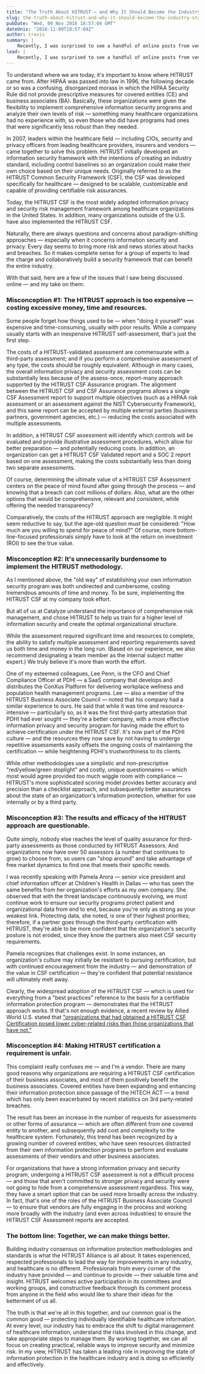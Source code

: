 ```yaml
---
title: "The Truth About HITRUST — and Why It Should Become the Industry Standard"
slug: the-truth-about-hitrust-and-why-it-should-become-the-industry-standard
pubDate: "Wed, 09 Nov 2016 18:57:04 GMT"
dateUnix: "2016-11-09T18:57:04Z"
author: travis
summary: |
    Recently, I was surprised to see a handful of online posts from vendors and consultants about HITRUST, voicing opinions that don't quite match up with my understanding and experiences. The questions raised and inaccurate claims made showed me that there's still a lot of misinformation and misunderstanding about HITRUST.
lead: |
    Recently, I was surprised to see a handful of online posts from vendors and consultants about HITRUST, voicing opinions that don't quite match up with my understanding and experiences. The questions raised and inaccurate claims made showed me that there's still a lot of misinformation and misunderstanding about HITRUST. As a longtime user and supporter — as well as a member of the HITRUST Business Associate Council — I feel it incumbent on me to help address these misconceptions and provide some clarifying facts and information.
---
```


To understand where we are today, it's important to know where HITRUST came from. After HIPAA was passed into law in 1996, the following decade or so was a confusing, disorganized morass in which the HIPAA Security Rule did not provide prescriptive measures for covered entities (CE) and business associates (BA). Basically, these organizations were given the flexibility to implement comprehensive information security programs and analyze their own levels of risk — something many healthcare organizations had no experience with, so even those who did have programs had ones that were significantly less robust than they needed.

In 2007, leaders within the healthcare field — including CIOs, security and privacy officers from leading healthcare providers, insurers and vendors — came together to solve this problem. HITRUST initially developed an information security framework with the intentions of creating an industry standard, including control baselines so an organization could make their own choice based on their unique needs. Originally referred to as the HITRUST Common Security Framework (CSF), the CSF was developed specifically for healthcare — designed to be scalable, customizable and capable of providing certifiable risk assurances.

Today, the HITRUST CSF is the most widely adopted information privacy and security risk management framework among healthcare organizations in the United States. In addition, many organizations outside of the U.S. have also implemented the HITRUST CSF.

Naturally, there are always questions and concerns about paradigm-shifting approaches — especially when it concerns information security and privacy. Every day seems to bring more risk and news stories about hacks and breaches. So it makes complete sense for a group of experts to lead the charge and collaboratively build a security framework that can benefit the entire industry. 

With that said, here are a few of the issues that I saw being discussed online — and my take on them:

### Misconception #1: The HITRUST approach is too expensive — costing excessive money, time and resources.

Some people forget how things used to be — when "doing it yourself" was expensive and time-consuming, usually with poor results. While a company usually starts with an inexpensive HITRUST self-assessment, that's just the first step. 

The costs of a HITRUST-validated assessment are commensurate with a third-party assessment; and if you perform a comprehensive assessment of any type, the costs should be roughly equivalent. Although in many cases, the overall information privacy and security assessment costs can be substantially less because of the assess-once, report-many approach supported by the HITRUST CSF Assurance program. The alignment between the HITRUST CSF and CSF Assurance programs allows a single CSF Assessment report to support multiple objectives (such as a HIPAA risk assessment or an assessment against the NIST Cybersecurity Framework), and this same report can be accepted by multiple external parties (business partners, government agencies, etc.) — reducing the costs associated with multiple assessments. 

In addition, a HITRUST CSF assessment will identify which controls will be evaluated and provide illustrative assessment procedures, which allow for better preparation — and potentially reducing costs. In addition, an organization can get a HITRUST CSF Validated report and a SOC 2 report based on one assessment, making the costs substantially less than doing two separate assessments.

Of course, determining the ultimate value of a HITRUST CSF Assessment centers on the peace of mind found after going through the process — and knowing that a breach can cost millions of dollars. Also, what are the other options that would be comprehensive, relevant and consistent, while offering the needed transparency?  

Comparatively, the costs of the HITRUST approach are negligible. It might seem reductive to say, but the age-old question must be considered: "How much are you willing to spend for peace of mind?" Of course, more bottom-line-focused professionals simply have to look at the return on investment (ROI) to see the true value.

### Misconception #2: It's unnecessarily burdensome to implement the HITRUST methodology.

As I mentioned above, the "old way" of establishing your own information security program was both undirected and cumbersome, costing tremendous amounts of time and money. To be sure, implementing the HITRUST CSF at my company took effort. 

But all of us at Catalyze understand the importance of comprehensive risk management, and chose HITRUST to help us train for a higher level of information security and create the optimal organizational structure. 

While the assessment required significant time and resources to complete, the ability to satisfy multiple assessment and reporting requirements saved us both time and money in the long run. (Based on our experience, we also recommend designating a team member as the internal subject matter expert.) We truly believe it's more than worth the effort.

One of my esteemed colleagues, Lee Penn, is the CFO and Chief Compliance Officer at PDHI —  a SaaS company that develops and distributes the ConXus Platform for delivering workplace wellness and population health management programs. Lee — also a member of the HITRUST Business Associate Council — noted that his company had a similar experience to ours. He said that while it was time and resource-intensive — particularly so, as it was the first third-party attestation that PDHI had ever sought — they're a better company, with a more effective information privacy and security program for having made the effort to achieve certification under the HITRUST CSF. It's now part of the PDHI culture — and the resources they now save by not having to undergo repetitive assessments easily offsets the ongoing costs of maintaining the certification — while heightening PDHI's trustworthiness to its clients.

While other methodologies use a simplistic and non-prescriptive "red/yellow/green stoplight" and costly, unique questionnaires — which most would agree provided too much wiggle room with compliance — HITRUST's more sophisticated scoring model provides better accuracy and precision than a checklist approach, and subsequently better assurances about the state of an organization's information protection, whether for use internally or by a third party. 

### Misconception #3: The results and efficacy of the HITRUST approach are questionable.

Quite simply, nobody else reaches the level of quality assurance for third-party assessments as those conducted by HITRUST Assessors. And organizations now have over 50 assessors (a number that continues to grow) to choose from, so users can "shop around" and take advantage of free market dynamics to find one that meets their specific needs. 

I was recently speaking with Pamela Arora — senior vice president and chief information officer at Children's Health in Dallas — who has seen the same benefits from her organization's efforts as my own company. She observed that with the threat landscape continuously evolving, we must continue work to ensure our security programs protect patient and organizational data from end to end, because you're only as strong as your weakest link. Protecting data, she noted, is one of their highest priorities; therefore, if a partner goes through the third-party certification with HITRUST, they're able to be more confident that the organization's security posture is not eroded, since they know the partners also meet CSF security requirements.   

Pamela recognizes that challenges exist. In some instances, an organization's culture may initially be resistant to pursuing certification, but with continued encouragement from the industry — and demonstration of the value in CSF certification — they're confident that potential resistance will ultimately melt away.

Clearly, the widespread adoption of the HITRUST CSF — which is used for everything from a "best practices" reference to the basis for a certifiable information protection program — demonstrates that the HITRUST approach works. If that's not enough evidence, a recent review by Allied World U.S. stated that ["organizations that had obtained a HITRUST CSF Certification posed lower cyber-related risks than those organizations that have not."][1]

### Misconception #4: Making HITRUST certification a requirement is unfair. 

This complaint really confuses me — and I'm a vendor. There are many good reasons why organizations are requiring a HITRUST CSF certification of their business associates, and most of them positively benefit the business associates. Covered entities have been expanding and enhancing their information protection since passage of the HITECH ACT — a trend which has only been exacerbated by recent statistics on 3rd party-related breaches. 

The result has been an increase in the number of requests for assessments or other forms of assurance — which are often different from one covered entity to another, and subsequently add cost and complexity to the healthcare system. Fortunately, this trend has been recognized by a growing number of covered entities, who have seen resources distracted from their own information protection programs to perform and evaluate assessments of their vendors and other business associates.

For organizations that have a strong information privacy and security program, undergoing a HITRUST CSF assessment is not a difficult process — and those that aren't committed to stronger privacy and security were not going to hide from a comprehensive assessment regardless. This way, they have a smart option that can be used more broadly across the industry. In fact, that's one of the roles of the HITRUST Business Associate Council — to ensure that vendors are fully engaging in the process and working more broadly with the industry (and even across industries) to ensure the HITRUST CSF Assessment reports are accepted. 

### The bottom line: Together, we can make things better.

Building industry consensus on information protection methodologies and standards is what the HITRUST Alliance is all about. It takes experienced, respected professionals to lead the way for improvements in any industry, and healthcare is no different. Professionals from every corner of the industry have provided — and continue to provide — their valuable time and insight. HITRUST welcomes active participation in its committees and working groups, and constructive feedback through its comment process from anyone in the field who would like to share their ideas for the betterment of us all. 

The truth is that we're all in this together, and our common goal is the common good — protecting individually identifiable healthcare information. At every level, our industry has to embrace the shift to digital management of healthcare information, understand the risks involved in this change, and take appropriate steps to manage them. By working together, we can all focus on creating practical, reliable ways to improve security and minimize risk. In my view, HITRUST has taken a leading role in improving the state of information protection in the healthcare industry and is doing so efficiently and effectively.

[1]: https://hitrustalliance.net/content/uploads/2016/02/HITRUST-CSF-AWAC-Cyber-Insurance-PR_final-for-wire.pdf

